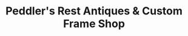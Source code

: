 ---
title: "Peddler's Rest Antiques & Custom Frame Shop"
url: /southold/peddlers-rest-antiques-und-custom-frame-shop/
shop: Antiquitäten
---
